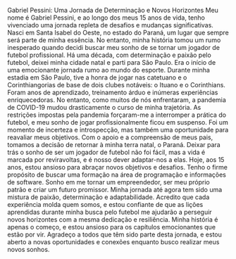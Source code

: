 Gabriel Pessini: Uma Jornada de Determinação e Novos Horizontes
Meu nome é Gabriel Pessini, e ao longo dos meus 15 anos de vida, tenho vivenciado uma jornada repleta de desafios e mudanças significativas. Nasci em Santa Isabel do Oeste, no estado do Paraná, um lugar que sempre será parte de minha essência. No entanto, minha história tomou um rumo inesperado quando decidi buscar meu sonho de se tornar um jogador de futebol profissional.
Há uma década, com determinação e paixão pelo futebol, deixei minha cidade natal e parti para São Paulo. Era o início de uma emocionante jornada rumo ao mundo do esporte. Durante minha estadia em São Paulo, tive a honra de jogar nas catetuano e o Corinthiangorias de base de dois clubes notáveis: o Ituano e o Corinthians. Foram anos de aprendizado, treinamento árduo e inúmeras experiências enriquecedoras.
No entanto, como muitos de nós enfrentaram, a pandemia de COVID-19 mudou drasticamente o curso de minha trajetória. As restrições impostas pela pandemia forçaram-me a interromper a prática do futebol, e meu sonho de jogar profissionalmente ficou em suspenso. Foi um momento de incerteza e introspecção, mas também uma oportunidade para reavaliar meus objetivos.
Com o apoio e a compreensão de meus pais, tomamos a decisão de retornar à minha terra natal, o Paraná. Deixar para trás o sonho de ser um jogador de futebol não foi fácil, mas a vida é marcada por reviravoltas, e é nosso dever adaptar-nos a elas.
Hoje, aos 15 anos, estou ansioso para abraçar novos objetivos e desafios. Tenho o firme propósito de buscar uma formação na área de programação e informações de software. Sonho em me tornar um empreendedor, ser meu próprio patrão e criar um futuro promissor.
Minha jornada até agora tem sido uma mistura de paixão, determinação e adaptabilidade. Acredito que cada experiência molda quem somos, e estou confiante de que as lições aprendidas durante minha busca pelo futebol me ajudarão a perseguir novos horizontes com a mesma dedicação e resiliência.
Minha história é apenas o começo, e estou ansioso para os capítulos emocionantes que estão por vir. Agradeço a todos que têm sido parte desta jornada, e estou aberto a novas oportunidades e conexões enquanto busco realizar meus novos sonhos. 
